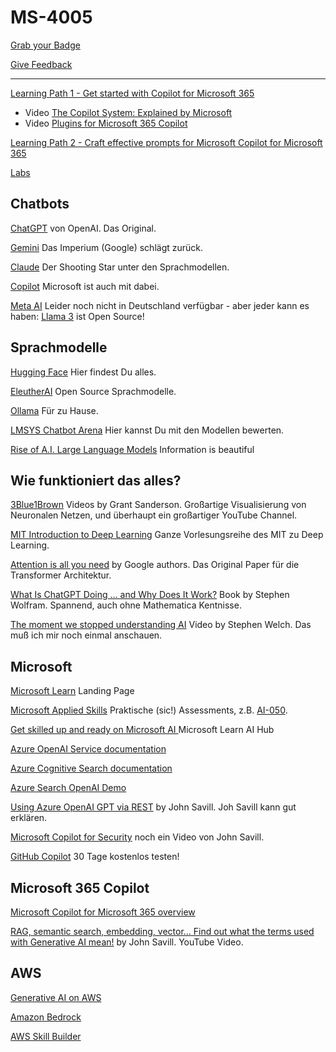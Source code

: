# MS-4005

[Grab your Badge](https://api.brainymotion.de/msbadge/redeem?pid=229509&cd=X2YPYM)

[Give Feedback](https://www.metricsthatmatter.com/url/u.aspx?95F767161212439784)

---


[Learning Path 1 - Get started with Copilot for Microsoft 365](https://learn.microsoft.com/en-us/training/paths/get-started-with-microsoft-365-copilot/)

- Video [The Copilot System: Explained by Microsoft](https://www.youtube.com/watch?v=E5g20qmeKpg)
- Video [Plugins for Microsoft 365 Copilot](https://www.youtube.com/watch?v=kMXtwtdryKY)


[Learning Path 2 - Craft effective prompts for Microsoft Copilot for Microsoft 365](https://learn.microsoft.com/en-us/training/paths/craft-effective-prompts-copilot-microsoft-365/)


[Labs](https://github.com/MicrosoftLearning/MS-4005-Craft-effective-prompts-for-Microsoft-Copilot-for-Microsoft-365/tree/master/Instructions/Labs)




## Chatbots

[ChatGPT](https://chatgpt.com/) von OpenAI. Das Original.

[Gemini](https://gemini.google.com/) Das Imperium (Google) schlägt zurück.

[Claude](https://claude.ai/) Der Shooting Star unter den Sprachmodellen.

[Copilot](https://copilot.microsoft.com/) Microsoft ist auch mit dabei.

[Meta AI](https://ai.meta.com/) Leider noch nicht in Deutschland verfügbar - aber jeder kann es haben: [Llama 3](https://ai.meta.com/blog/meta-llama-3/) ist Open Source!



## Sprachmodelle

[Hugging Face](https://huggingface.co/) Hier findest Du alles.

[EleutherAI](https://www.eleuther.ai/) Open Source Sprachmodelle.

[Ollama](https://ollama.com/) Für zu Hause.

[LMSYS Chatbot Arena](https://chat.lmsys.org/?leaderboard) Hier kannst Du mit den Modellen bewerten.

[Rise of A.I. Large Language Models](https://informationisbeautiful.net/visualizations/the-rise-of-generative-ai-large-language-models-llms-like-chatgpt/) Information is beautiful




## Wie funktioniert das alles?

[3Blue1Brown](https://www.3blue1brown.com/topics/neural-networks) Videos by Grant Sanderson. Großartige Visualisierung von Neuronalen Netzen, und überhaupt ein großartiger YouTube Channel.

[MIT Introduction to Deep Learning](http://introtodeeplearning.com/) Ganze Vorlesungsreihe des MIT zu Deep Learning.

[Attention is all you need](https://arxiv.org/pdf/1706.03762.pdf) by Google authors. Das Original Paper für die Transformer Architektur.

[What Is ChatGPT Doing … and Why Does It Work?](https://writings.stephenwolfram.com/2023/02/what-is-chatgpt-doing-and-why-does-it-work/) Book by Stephen Wolfram. Spannend, auch ohne Mathematica Kentnisse.

[The moment we stopped understanding AI](https://www.youtube.com/watch?v=UZDiGooFs54) Video by Stephen Welch. Das muß ich mir noch einmal anschauen.


## Microsoft

[Microsoft Learn](https://learn.microsoft.com/en-us/training/) Landing Page

[Microsoft Applied Skills](https://learn.microsoft.com/en-us/credentials/browse/?credential_types=applied%20skills) Praktische (sic!) Assessments, z.B. [AI-050](https://learn.microsoft.com/en-us/training/paths/develop-ai-solutions-azure-openai/).

[Get skilled up and ready on Microsoft AI ](https://learn.microsoft.com/en-us/ai/) Microsoft Learn AI Hub

[Azure OpenAI Service documentation](https://learn.microsoft.com/en-us/azure/ai-services/openai/)

[Azure Cognitive Search documentation](https://learn.microsoft.com/en-us/azure/search/)

[Azure Search OpenAI Demo](https://github.com/Azure-Samples/azure-search-openai-demo/)

[Using Azure OpenAI GPT via REST](https://www.youtube.com/watch?v=PXRg1QQ3GFs) by John Savill. Joh Savill kann gut erklären.

[Microsoft Copilot for Security](https://www.youtube.com/watch?v=7hNbYOjh-1k) noch ein Video von John Savill.

[GitHub Copilot](https://github.com/features/copilot) 30 Tage kostenlos testen!



## Microsoft 365 Copilot

[Microsoft Copilot for Microsoft 365 overview](https://learn.microsoft.com/en-us/copilot/microsoft-365/microsoft-365-copilot-overview)

[RAG, semantic search, embedding, vector... Find out what the terms used with Generative AI mean!](https://www.youtube.com/watch?v=orLGv2LgWDE) by John Savill. YouTube Video.





## AWS

[Generative AI on AWS](https://aws.amazon.com/ai/generative-ai/)

[Amazon Bedrock](https://aws.amazon.com/bedrock/)

[AWS Skill Builder](https://explore.skillbuilder.aws/learn)

<!-- [Das muss ich mir noch anschauen](https://pages.awscloud.com/GLOBAL_other_T2_traincert_150_Learn-GenerativeAI-for-Developers-Season1-2024-reg.html) -->




<!--
# AI-050 Develop Generative AI solutions with Azure OpenAI Service

    [Learning Path](https://learn.microsoft.com/en-us/training/paths/develop-ai-solutions-azure-openai/)

    - [Module 1 - Get started with Azure OpenAI Service](https://learn.microsoft.com/en-us/training/modules/get-started-openai/)
    - [Module 2 - Build natural language solutions with Azure OpenAI Service](https://learn.microsoft.com/en-us/training/modules/build-language-solution-azure-openai/)
    - [Module 3 - Apply prompt engineering with Azure OpenAI Service](https://learn.microsoft.com/en-us/training/modules/apply-prompt-engineering-azure-openai/)
    - [Module 4 - Generate code with Azure OpenAI Service](https://learn.microsoft.com/en-us/training/modules/generate-code-azure-openai/)
    - [Module 5 - Generate images with Azure OpenAI Service](https://learn.microsoft.com/en-us/training/modules/generate-images-azure-openai/)
    - [Module 6 - Implement Retrieval Augmented Generation (RAG) with Azure OpenAI Service](https://learn.microsoft.com/en-us/training/modules/use-own-data-azure-openai/)
    - [Module 7 - Fundamentals of Responsible Generative AI](https://learn.microsoft.com/en-us/training/modules/responsible-generative-ai/)
-->
